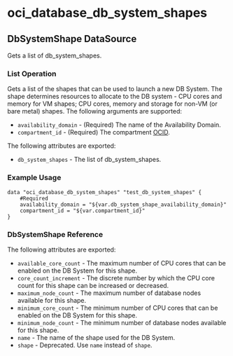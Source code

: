 
# oci_database_db_system_shapes

## DbSystemShape DataSource

Gets a list of db_system_shapes.

### List Operation
Gets a list of the shapes that can be used to launch a new DB System. The shape determines resources to allocate to the DB system - CPU cores and memory for VM shapes; CPU cores, memory and storage for non-VM (or bare metal) shapes.
The following arguments are supported:

* `availability_domain` - (Required) The name of the Availability Domain.
* `compartment_id` - (Required) The compartment [OCID](https://docs.us-phoenix-1.oraclecloud.com/Content/General/Concepts/identifiers.htm).


The following attributes are exported:

* `db_system_shapes` - The list of db_system_shapes.

### Example Usage

```hcl
data "oci_database_db_system_shapes" "test_db_system_shapes" {
	#Required
	availability_domain = "${var.db_system_shape_availability_domain}"
	compartment_id = "${var.compartment_id}"
}
```
### DbSystemShape Reference

The following attributes are exported:

* `available_core_count` - The maximum number of CPU cores that can be enabled on the DB System for this shape.
* `core_count_increment` - The discrete number by which the CPU core count for this shape can be increased or decreased.
* `maximum_node_count` - The maximum number of database nodes available for this shape.
* `minimum_core_count` - The minimum number of CPU cores that can be enabled on the DB System for this shape.
* `minimum_node_count` - The minimum number of database nodes available for this shape.
* `name` - The name of the shape used for the DB System.
* `shape` - Deprecated. Use `name` instead of `shape`.
